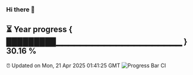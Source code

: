 ### Hi there 👋
⏳ Year progress { █████████▁▁▁▁▁▁▁▁▁▁▁▁▁▁▁▁▁▁▁▁▁ } 30.16 %
---
⏰ Updated on Mon, 21 Apr 2025 01:41:25 GMT
![Progress Bar CI](https://github.com/liununu/liununu/workflows/Progress%20Bar%20CI/badge.svg)
